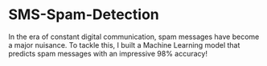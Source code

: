 # SMS-Spam-Detection
In the era of constant digital communication, spam messages have become a major nuisance. To tackle this, I built a Machine Learning model that predicts spam messages with an impressive 98% accuracy!
